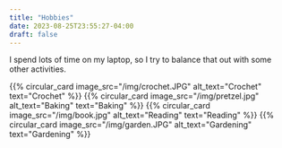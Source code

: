 ```yaml
---
title: "Hobbies"
date: 2023-08-25T23:55:27-04:00
draft: false
---
```



I spend lots of time on my laptop, so I try to balance that out with some other activities. 

<div class="circular-card-container">
  {{% circular_card image_src="/img/crochet.JPG" alt_text="Crochet" text="Crochet" %}}
  {{% circular_card image_src="/img/pretzel.jpg" alt_text="Baking" text="Baking" %}}
  {{% circular_card image_src="/img/book.jpg" alt_text="Reading" text="Reading" %}}
  {{% circular_card image_src="/img/garden.JPG" alt_text="Gardening" text="Gardening" %}}
</div>
